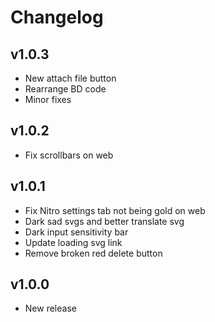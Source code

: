 # Changelog

## v1.0.3

- New attach file button
- Rearrange BD code
- Minor fixes

## v1.0.2

- Fix scrollbars on web

## v1.0.1

- Fix Nitro settings tab not being gold on web
- Dark sad svgs and better translate svg
- Dark input sensitivity bar
- Update loading svg link
- Remove broken red delete button

## v1.0.0

- New release